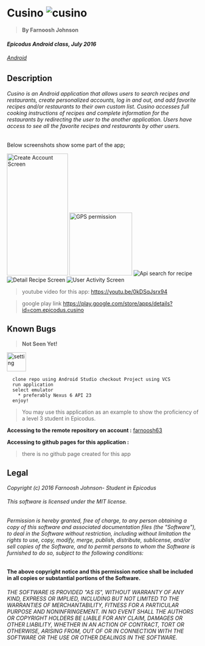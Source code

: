 # Cusino ![cusino](https://s26.postimg.org/b08qwxgop/logo.png)


> **By Farnoosh Johnson**

#### _Epicodus Android class, July 2016_

###### _[Android](https://www.learnhowtoprogram.com/android)_


## __Description__


###### Cusino is an Android application that allows users to search recipes and restaurants, create personalized accounts, log in and out, and add favorite recipes and/or restaurants to their own custom list. Cusino accesses full cooking instructions of recipes and complete information for the restaurants by redirecting the user to the another application. Users have access to see all the favorite recipes and restaurants by other users.
Below screenshots show some part of the app;

<img id="screen-1" src="https://s26.postimg.org/zew92lwvt/Screen_Shot_2016_07_29_at_8_42_01_PM.png" width="160" height="320" title="Create Account Screen" />
<img id="screen-1" src="https://s26.postimg.org/9718uv649/Screen_Shot_2016_08_11_at_5_12_45_PM.png" width="165" title="GPS permission" />
<img id="screen-1" src="https://s26.postimg.org/vp4vyg1x5/Screen_Shot_2016_07_26_at_4_22_45_PM.png" title="Api search for recipe" />
<img id="screen-1" src="https://s26.postimg.org/9r8f4nmwp/Screen_Shot_2016_07_26_at_4_23_12_PM.png" title="Detail Recipe Screen" />
<img id="screen-1" src="https://s26.postimg.org/urygpkqex/Screen_Shot_2016_07_26_at_4_29_41_PM.png" title="User Activity Screen" />

> youtube video for this app: https://youtu.be/0kDSqJsrx94

> google play link https://play.google.com/store/apps/details?id=com.epicodus.cusino

## Known Bugs

> **Not Seen Yet!**




<img id="screen-1" src="http://www.advanceddigitalsecurity.co.uk/files/4313/1654/9222/process.png" width="50" height="50" title="setting" />  


```
  clone repo using Android Studio checkout Project using VCS
  run application
  select emulator
    * preferably Nexus 6 API 23
  enjoy!
  ```


> You may use this application as an example to show the proficiency of a level 3 student in Epicodus.



**Accessing to the remote repository on account :** [farnoosh63](https://github.com/Farnoosh63/Cusino.git)


**Accessing to github pages for this application :**
> there is no github page created for this app



Legal
------

_*Copyright (c) 2016 Farnoosh Johnson- Student in Epicodus*_

###### This software is licensed under the MIT license.

###### Permission is hereby granted, free of charge, to any person obtaining a copy of this software and associated documentation files (the "Software"), to deal in the Software without restriction, including without limitation the rights to use, copy, modify, merge, publish, distribute, sublicense, and/or sell copies of the Software, and to permit persons to whom the Software is furnished to do so, subject to the following conditions:

__The above copyright notice and this permission notice shall be included in all copies or substantial portions of the Software.__

###### THE SOFTWARE IS PROVIDED "AS IS", WITHOUT WARRANTY OF ANY KIND, EXPRESS OR IMPLIED, INCLUDING BUT NOT LIMITED TO THE WARRANTIES OF MERCHANTABILITY, FITNESS FOR A PARTICULAR PURPOSE AND NONINFRINGEMENT. IN NO EVENT SHALL THE AUTHORS OR COPYRIGHT HOLDERS BE LIABLE FOR ANY CLAIM, DAMAGES OR OTHER LIABILITY, WHETHER IN AN ACTION OF CONTRACT, TORT OR OTHERWISE, ARISING FROM, OUT OF OR IN CONNECTION WITH THE SOFTWARE OR THE USE OR OTHER DEALINGS IN THE SOFTWARE.
